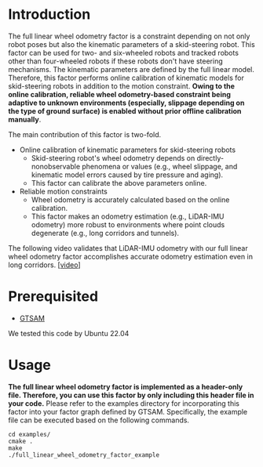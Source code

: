 # Introduction
The full linear wheel odometry factor is a constraint depending on not only robot poses but also the kinematic parameters of a skid-steering robot.
This factor can be used for two- and six-wheeled robots and tracked robots other than four-wheeled robots if these robots don't have steering mechanisms.
The kinematic parameters are defined by the full linear model. 
Therefore, this factor performs online calibration of kinematic models for skid-steering robots in addition to the motion constraint.
**Owing to the online calibration, reliable wheel odometry-based constraint being adaptive to unknown environments (especially, slippage depending on the type of ground surface) is enabled without prior offline calibration manually**.

The main contribution of this factor is two-fold.
* Online calibration of kinematic parameters for skid-steering robots
    * Skid-steering robot's wheel odometry depends on directly-nonobservable phenomena or values (e.g., wheel slippage, and kinematic model errors caused by tire pressure and  aging).
    * This factor can calibrate the above parameters online.
* Reliable motion constraints
    * Wheel odometry is accurately calculated based on the online calibration.
    * This factor makes an odometry estimation (e.g., LiDAR-IMU odometry) more robust to environments where point clouds degenerate (e.g., long corridors and tunnels).

The following video validates that LiDAR-IMU odometry with our full linear wheel odometry factor accomplishes accurate odometry estimation even in long corridors.
[[video](https://www.youtube.com/watch?v=woLl1c5IenE)]
# Prerequisited
* [GTSAM](https://github.com/borglab/gtsam/tree/4.2a9)

We tested this code by Ubuntu 22.04

# Usage
**The full linear wheel odometry factor is implemented as a header-only file. Therefore, you can use this factor by only including this header file in your code.** Please refer to the examples directory for incorporating this factor into your factor graph defined by GTSAM. Specifically, the example file can be executed based on the following commands.
```commandline
cd examples/
cmake .
make
./full_linear_wheel_odometry_factor_example
```

<!-- # Citation
If you use the full linear wheel odometry factor for academic work, please cite the following publication.  -->

